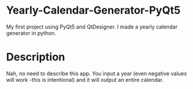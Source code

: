 # Yearly-Calendar-Generator-PyQt5
My first project using PyQt5 and QtDesigner. I made a yearly calendar generator in python.

# Description
Nah, no need to describe this app. You input a year (even negative values will work -this is intentional) and it will output an entire calendar.
